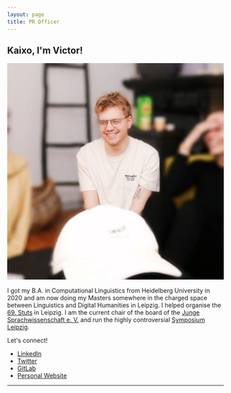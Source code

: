 ```yaml
---
layout: page
title: PR Officer
---
```



<h2>Kaixo, I'm Victor!</h2>
<p><span class="image right"><img src="assets/images/victor.jpg" alt="" /></span></p>
	
<p>I got my B.A. in Computational Linguistics from Heidelberg University in 2020 and am now doing my Masters somewhere in the charged space between Linguistics and Digital Humanities in Leipzig. I helped organise the <a href="https://69.stuts.de/">69. Stuts</a> in Leipzig. I am the current chair of the board of the <a href="https://www.junge-sprachwissenschaft.de/">Junge Sprachwissenschaft e. V.</a> and run the highly controversial <a href="https://symposium-leipzig.de/">Symposium Leipzig</a>.</p>

<p>Let's connect!</p>
<ul class="icons">
  				<li><a href="https://www.linkedin.com/vzim" class="icon fa-linkedin"><span class="label">LinkedIn</span></a></li>
					<li><a href="https://twitter.com/dieaxtimhaus" class="icon fa-twitter"><span class="label">Twitter</span></a></li>
					<li><a href="https://gitlab.com/axtimhaus" class="icon fa-gitlab"><span class="label">GitLab</span></a></li>
					<li><a href="https://axtimhaus.eu" class="icon fa-globe"><span class="label">Personal Website</span></a></li>
				</ul>
<hr class="major" />



